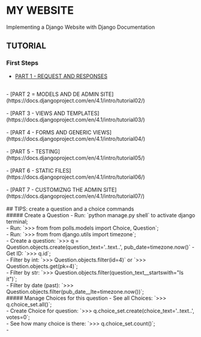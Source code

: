 # MY WEBSITE

Implementing a Django Website with Django Documentation<br>

## TUTORIAL

### First Steps
- [PART 1 - REQUEST AND RESPONSES](https://docs.djangoproject.com/en/4.1/intro/tutorial01/)<br>
<br>
- [PART 2 = MODELS AND DE ADMIN SITE](https://docs.djangoproject.com/en/4.1/intro/tutorial02/)<br>
<br>
- [PART 3 - VIEWS AND TEMPLATES](https://docs.djangoproject.com/en/4.1/intro/tutorial03/)<br>
<br>
- [PART 4 - FORMS AND GENERIC VIEWS](https://docs.djangoproject.com/en/4.1/intro/tutorial04/)<br>
<br>
- [PART 5 - TESTING](https://docs.djangoproject.com/en/4.1/intro/tutorial05/)<br>
<br>
- [PART 6 - STATIC FILES](https://docs.djangoproject.com/en/4.1/intro/tutorial06/)<br>
<br>
- [PART 7 - CUSTOMIZNG THE ADMIN SITE](https://docs.djangoproject.com/en/4.1/intro/tutorial07/)<br>
<br>
## TIPS: create a question and a choice commands<br>
##### Create a Question
- Run: `python manage.py shell` to activate django terminal;<br>
- Run: `>>> from from polls.models import Choice, Question`;<br>
- Run: `>>> from from django.utils import timezone`;<br>
- Create a question: `>>> q = Question.objects.create(question_text='..text..', pub_date=timezone.now()`
- Get ID: `>>> q.id`;<br>
- Filter by int: `>>> Question.objects.filter(id=4)` or `>>> Question.objects.get(pk=4)`;<br>
- Filter by str: `>>> Question.objects.filter(question_text__startswith="Is it")`;<br>
- Filter by date (past): `>>> Question.objects.filter(pub_date__lte=timezone.now())`;<br>
##### Manage Choices for this question
- See all Choices: `>>> q.choice_set.all()`;<br>
- Create Choice for question: `>>> q.choice_set.create(choice_text='..text..', votes=0`;<br>
- See how many choice is there: `>>> q.choice_set.count()`;<br>
- 
